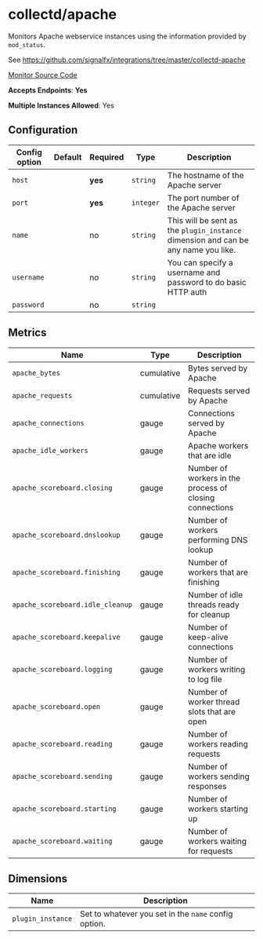 <!--- GENERATED BY gomplate from scripts/docs/monitor-page.md.tmpl --->

# collectd/apache

 Monitors Apache webservice instances using
the information provided by `mod_status`.

See https://github.com/signalfx/integrations/tree/master/collectd-apache


[Monitor Source Code](https://github.com/signalfx/signalfx-agent/tree/master/internal/monitors/collectd/apache)

**Accepts Endpoints**: **Yes**

**Multiple Instances Allowed**: Yes

## Configuration

| Config option | Default | Required | Type | Description |
| --- | --- | --- | --- | --- |
| `host` |  | **yes** | `string` | The hostname of the Apache server |
| `port` |  | **yes** | `integer` | The port number of the Apache server |
| `name` |  | no | `string` | This will be sent as the `plugin_instance` dimension and can be any name you like. |
| `username` |  | no | `string` | You can specify a username and password to do basic HTTP auth |
| `password` |  | no | `string` |  |


## Metrics

| Name | Type | Description |
| ---  | ---  | ---         |
| `apache_bytes` | cumulative | Bytes served by Apache |
| `apache_requests` | cumulative | Requests served by Apache |
| `apache_connections` | gauge | Connections served by Apache |
| `apache_idle_workers` | gauge | Apache workers that are idle |
| `apache_scoreboard.closing` | gauge | Number of workers in the process of closing connections |
| `apache_scoreboard.dnslookup` | gauge | Number of workers performing DNS lookup |
| `apache_scoreboard.finishing` | gauge | Number of workers that are finishing |
| `apache_scoreboard.idle_cleanup` | gauge | Number of idle threads ready for cleanup |
| `apache_scoreboard.keepalive` | gauge | Number of keep-alive connections |
| `apache_scoreboard.logging` | gauge | Number of workers writing to log file |
| `apache_scoreboard.open` | gauge | Number of worker thread slots that are open |
| `apache_scoreboard.reading` | gauge | Number of workers reading requests |
| `apache_scoreboard.sending` | gauge | Number of workers sending responses |
| `apache_scoreboard.starting` | gauge | Number of workers starting up |
| `apache_scoreboard.waiting` | gauge | Number of workers waiting for requests |

## Dimensions

| Name | Description |
| ---  | ---         |
| `plugin_instance` | Set to whatever you set in the `name` config option. |



